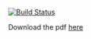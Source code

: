 [![Build Status](https://api.travis-ci.org/A-lxe/resume.svg)](https://travis-ci.org/A-lxe/resume)

Download the pdf [here](https://github.com/A-lxe/resume/releases/latest)

